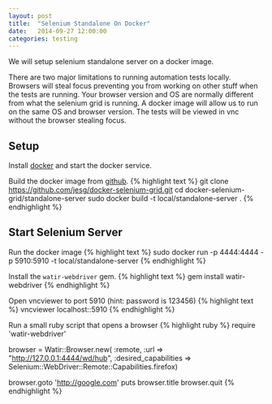 ```yaml
---
layout: post
title:  "Selenium Standalone On Docker"
date:   2014-09-27 12:00:00
categories: testing
---
```


We will setup selenium standalone server on a docker image.

There are two major limitations to running automation tests locally.  Browsers
will steal focus preventing you from working on other stuff when the tests are
running.  Your browser version and OS are normally different from what the
selenium grid is running.  A docker image will allow us to run on the same OS
and browser version.  The tests will be viewed in vnc without the browser
stealing focus.

Setup
---------
Install [docker](https://docs.docker.com/installation) and start the docker
service.

Build the docker image from [github](https://github.com/jesg/docker-selenium-grid).
{% highlight text %}
git clone https://github.com/jesg/docker-selenium-grid.git
cd docker-selenium-grid/standalone-server
sudo docker build -t local/standalone-server .
{% endhighlight %}

Start Selenium Server
----------------

Run the docker image
{% highlight text %}
sudo docker run -p 4444:4444 -p 5910:5910 -t local/standalone-server
{% endhighlight %}

Install the `watir-webdriver` gem.
{% highlight text %}
gem install watir-webdriver
{% endhighlight %}

Open vncviewer to port 5910 (hint: password is 123456)
{% highlight text %}
vncviewer localhost::5910
{% endhighlight %}

Run a small ruby script that opens a browser
{% highlight ruby %}
require 'watir-webdriver'

browser = Watir::Browser.new(
  :remote, 
  :url => "http://127.0.0.1:4444/wd/hub",
  :desired_capabilities => Selenium::WebDriver::Remote::Capabilities.firefox)

browser.goto 'http://google.com'
puts browser.title
browser.quit
{% endhighlight %}

